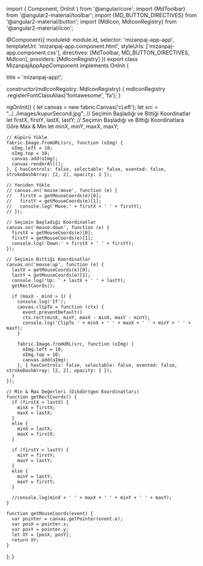 import { Component, OnInit } from '@angular/core';
import {MdToolbar} from '@angular2-material/toolbar';
import {MD_BUTTON_DIRECTIVES} from '@angular2-material/button';
import {MdIcon, MdIconRegistry} from '@angular2-material/icon';


@Component({
  moduleId: module.id,
  selector: 'mizanpaj-app-app',
  templateUrl: 'mizanpaj-app.component.html',
  styleUrls: ['mizanpaj-app.component.css'],
  directives: [MdToolbar, MD_BUTTON_DIRECTIVES, MdIcon],
  providers: [MdIconRegistry]
})
export class MizanpajAppAppComponent implements OnInit {

  title = 'mizanpaj-app!';

  constructor(mdIconRegistry: MdIconRegistry) {
    mdIconRegistry
      .registerFontClassAlias('fontawesome', 'fa');
  }

  ngOnInit() {
    let canvas = new fabric.Canvas('cLeft');
    let src = "../../images/kupurSecond.jpg";
    // Seçimin Başladığı ve Bittiği Koordinatlar
    let firstX, firstY, lastX, lastY;
    // Seçimin Başladığı ve Bittiği Koordinatlara Göre Max & Min
    let minX, minY, maxX, maxY;

    // Küpürü Yükle
    fabric.Image.fromURL(src, function (oImg) {
      oImg.left = 10;
      oImg.top = 10;
      canvas.add(oImg);
      canvas.renderAll();
    }, { hasControls: false, selectable: false, evented: false, strokeDashArray: [2, 2], opacity: 1 });

    // Yeniden Yükle
    // canvas.on('mouse:move', function (e) {
    //   firstX = getMouseCoords(e)[0];
    //   firstY = getMouseCoords(e)[1];
    //   console.log('Move:' + firstX + ' ' + firstY);
    // });

    // Seçimin Başladığı Koordinatlar
    canvas.on('mouse:down', function (e) {
      firstX = getMouseCoords(e)[0];
      firstY = getMouseCoords(e)[1];
      console.log('Down:' + firstX + ' ' + firstY);
    });

    // Seçimin Bittiği Koordinatlar
    canvas.on('mouse:up', function (e) {
      lastX = getMouseCoords(e)[0];
      lastY = getMouseCoords(e)[1];
      console.log('Up: ' + lastX + ' ' + lastY);
      getRectCoords();

      if (maxX - minX > 1) {
        console.log('If');
        canvas.clipTo = function (ctx) {
          event.preventDefault()
          ctx.rect(minX, minY, maxX - minX, maxY - minY);
          console.log('ClipTo ' + minX + ' ' + maxX + ' ' + minY + ' ' + maxY);
        }

        fabric.Image.fromURL(src, function (oImg) {
          oImg.left = 10;
          oImg.top = 10;
          canvas.add(oImg);
        }, { hasControls: false, selectable: false, evented: false, strokeDashArray: [2, 2], opacity: 1 });
      }
    });

    // Min & Max Değerleri (Dikdörtgen Koordinatları)
    function getRectCoords() {
      if (firstX < lastX) {
        minX = firstX;
        maxX = lastX;
      }
      else {
        minX = lastX;
        maxX = firstX;
      }

      if (firstY < lastY) {
        minY = firstY;
        maxY = lastY;
      }
      else {
        minY = lastY;
        maxY = firstY;
      }

      //console.log(minX + ' ' + maxX + ' ' + minY + ' ' + maxY);
    }

    function getMouseCoords(event) {
      var pointer = canvas.getPointer(event.e);
      var posX = pointer.x;
      var posY = pointer.y;
      let XY = [posX, posY];
      return XY;
    }
  };
}


